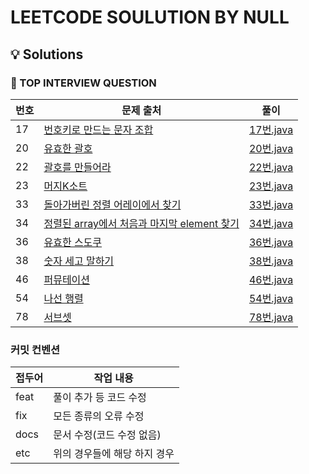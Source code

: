 # LEETCODE SOULUTION BY NULL

## 💡 Solutions


### 🌱 TOP INTERVIEW QUESTION

| 번호 | 문제 출처 | 풀이 |
| --- | ------- | --- |
| 17 | [번호키로 만드는 문자 조합](https://leetcode.com/problems/letter-combinations-of-a-phone-number/) | [17번.java](https://github.com/null2p/leetcode/blob/main/topinterview/17.java) |
|20| [유효한 괄호](https://leetcode.com/problems/valid-parentheses/) |[20번.java](https://github.com/null2p/leetcode/blob/main/topinterview/20.java)|
|22| [괄호를 만들어라](https://leetcode.com/problems/generate-parentheses/) |[22번.java](https://github.com/null2p/leetcode/blob/main/topinterview/22.java)|
|23| [머지K소트](https://leetcode.com/problems/merge-k-sorted-lists/) |[23번.java](https://github.com/null2p/leetcode/blob/main/topinterview/23.java)|
|33| [돌아가버린 정렬 어레이에서 찾기](https://leetcode.com/problems/search-in-rotated-sorted-array/) |[33번.java](https://github.com/null2p/leetcode/blob/main/topinterview/33.java)|
|34| [정렬된 array에서 처음과 마지막 element 찾기](https://leetcode.com/problems/find-first-and-last-position-of-element-in-sorted-array/) |[34번.java](https://github.com/null2p/leetcode/blob/main/topinterview/34.java)|
|36| [유효한 스도쿠](https://leetcode.com/problems/valid-sudoku/) |[36번.java](https://github.com/null2p/leetcode/blob/main/topinterview/36.java)|
|38| [숫자 세고 말하기](https://leetcode.com/problems/count-and-say/) |[38번.java](https://github.com/null2p/leetcode/blob/main/topinterview/38.java)|
|46| [퍼뮤테이션](https://leetcode.com/problems/permutations/) |[46번.java](https://github.com/null2p/leetcode/blob/main/topinterview/46.java)|
|54| [나선 행렬](https://leetcode.com/problems/spiral-matrix) |[54번.java](https://github.com/null2p/leetcode/blob/main/topinterview/54.java)|
|78| [서브셋](https://leetcode.com/problems/subsets/) |[78번.java](https://github.com/null2p/leetcode/blob/main/topinterview/78.java)|


### 커밋 컨벤션

| 접두어   | 작업 내용                           |
| -------- | ----------------------------------- |
| feat     | 풀이 추가 등 코드 수정                   |
| fix      | 모든 종류의 오류 수정                    |
| docs     | 문서 수정(코드 수정 없음)                 |
| etc      | 위의 경우들에 해당 하지 경우         |
